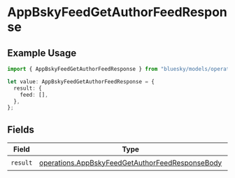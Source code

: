 # AppBskyFeedGetAuthorFeedResponse

## Example Usage

```typescript
import { AppBskyFeedGetAuthorFeedResponse } from "bluesky/models/operations";

let value: AppBskyFeedGetAuthorFeedResponse = {
  result: {
    feed: [],
  },
};
```

## Fields

| Field                                                                                                              | Type                                                                                                               | Required                                                                                                           | Description                                                                                                        |
| ------------------------------------------------------------------------------------------------------------------ | ------------------------------------------------------------------------------------------------------------------ | ------------------------------------------------------------------------------------------------------------------ | ------------------------------------------------------------------------------------------------------------------ |
| `result`                                                                                                           | [operations.AppBskyFeedGetAuthorFeedResponseBody](../../models/operations/appbskyfeedgetauthorfeedresponsebody.md) | :heavy_check_mark:                                                                                                 | N/A                                                                                                                |